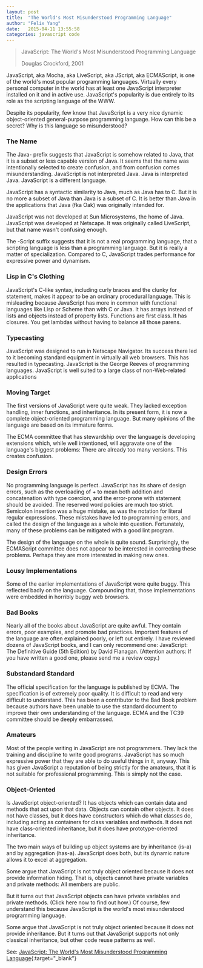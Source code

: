 ```yaml
---
layout: post
title:  "The World's Most Misunderstood Programming Language"
author: "Felix Yang"
date:   2015-04-11 13:55:58
categories: javascript code
---
```


> JavaScript: The World's Most Misunderstood Programming Language
> 
> Douglas Crockford, 2001

JavaScript, aka Mocha, aka LiveScript, aka JScript, aka ECMAScript, is one of the world's most popular programming languages. Virtually every personal computer in the world has at least one JavaScript interpreter installed on it and in active use. JavaScript's popularity is due entirely to its role as the scripting language of the WWW.

Despite its popularity, few know that JavaScript is a very nice dynamic object-oriented general-purpose programming language. How can this be a secret? Why is this language so misunderstood?

### The Name

The Java- prefix suggests that JavaScript is somehow related to Java, that it is a subset or less capable version of Java. It seems that the name was intentionally selected to create confusion, and from confusion comes misunderstanding. JavaScript is not interpreted Java. Java is interpreted Java. JavaScript is a different language.

JavaScript has a syntactic similarity to Java, much as Java has to C. But it is no more a subset of Java than Java is a subset of C. It is better than Java in the applications that Java (fka Oak) was originally intended for.

JavaScript was not developed at Sun Microsystems, the home of Java. JavaScript was developed at Netscape. It was originally called LiveScript, but that name wasn't confusing enough.

The -Script suffix suggests that it is not a real programming language, that a scripting language is less than a programming language. But it is really a matter of specialization. Compared to C, JavaScript trades performance for expressive power and dynamism.

### Lisp in C's Clothing

JavaScript's C-like syntax, including curly braces and the clunky for statement, makes it appear to be an ordinary procedural language. This is misleading because JavaScript has more in common with functional languages like Lisp or Scheme than with C or Java. It has arrays instead of lists and objects instead of property lists. Functions are first class. It has closures. You get lambdas without having to balance all those parens.

### Typecasting

JavaScript was designed to run in Netscape Navigator. Its success there led to it becoming standard equipment in virtually all web browsers. This has resulted in typecasting. JavaScript is the George Reeves of programming languages. JavaScript is well suited to a large class of non-Web-related applications

### Moving Target

The first versions of JavaScript were quite weak. They lacked exception handling, inner functions, and inheritance. In its present form, it is now a complete object-oriented programming language. But many opinions of the language are based on its immature forms.

The ECMA committee that has stewardship over the language is developing extensions which, while well intentioned, will aggravate one of the language's biggest problems: There are already too many versions. This creates confusion.

### Design Errors

No programming language is perfect. JavaScript has its share of design errors, such as the overloading of + to mean both addition and concatenation with type coercion, and the error-prone with statement should be avoided. The reserved word policies are much too strict. Semicolon insertion was a huge mistake, as was the notation for literal regular expressions. These mistakes have led to programming errors, and called the design of the language as a whole into question. Fortunately, many of these problems can be mitigated with a good lint program.

The design of the language on the whole is quite sound. Surprisingly, the ECMAScript committee does not appear to be interested in correcting these problems. Perhaps they are more interested in making new ones.

### Lousy Implementations

Some of the earlier implementations of JavaScript were quite buggy. This reflected badly on the language. Compounding that, those implementations were embedded in horribly buggy web browsers.

### Bad Books

Nearly all of the books about JavaScript are quite awful. They contain errors, poor examples, and promote bad practices. Important features of the language are often explained poorly, or left out entirely. I have reviewed dozens of JavaScript books, and I can only recommend one: JavaScript: The Definitive Guide (5th Edition) by David Flanagan. (Attention authors: If you have written a good one, please send me a review copy.)

### Substandard Standard

The official specification for the language is published by ECMA. The specification is of extremely poor quality. It is difficult to read and very difficult to understand. This has been a contributor to the Bad Book problem because authors have been unable to use the standard document to improve their own understanding of the language. ECMA and the TC39 committee should be deeply embarrassed.

### Amateurs

Most of the people writing in JavaScript are not programmers. They lack the training and discipline to write good programs. JavaScript has so much expressive power that they are able to do useful things in it, anyway. This has given JavaScript a reputation of being strictly for the amateurs, that it is not suitable for professional programming. This is simply not the case.

### Object-Oriented

Is JavaScript object-oriented? It has objects which can contain data and methods that act upon that data. Objects can contain other objects. It does not have classes, but it does have constructors which do what classes do, including acting as containers for class variables and methods. It does not have class-oriented inheritance, but it does have prototype-oriented inheritance.

The two main ways of building up object systems are by inheritance (is-a) and by aggregation (has-a). JavaScript does both, but its dynamic nature allows it to excel at aggregation.

Some argue that JavaScript is not truly object oriented because it does not provide information hiding. That is, objects cannot have private variables and private methods: All members are public.

But it turns out that JavaScript objects can have private variables and private methods. (Click here now to find out how.) Of course, few understand this because JavaScript is the world's most misunderstood programming language.

Some argue that JavaScript is not truly object oriented because it does not provide inheritance. But it turns out that JavaScript supports not only classical inheritance, but other code reuse patterns as well.

See: [JavaScript: The World's Most Misunderstood Programming Language](http://www.crockford.com/javascript/javascript.html){:target="_blank"}
